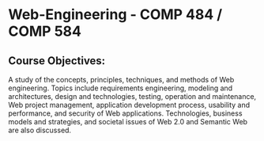 # Web-Engineering - COMP 484 / COMP 584

## Course Objectives:
A study of the concepts, principles, techniques, and methods of Web engineering. Topics
include requirements engineering, modeling and architectures, design and technologies, testing,
operation and maintenance, Web project management, application development process,
usability and performance, and security of Web applications.  Technologies, business models
and strategies, and societal issues of Web 2.0 and Semantic Web are also discussed.

